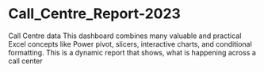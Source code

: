 # Call_Centre_Report-2023
Call Centre data
This dashboard combines many valuable and practical Excel concepts like Power pivot, slicers, interactive charts, and conditional formatting. This is a dynamic report that shows, what is happening across a call center
